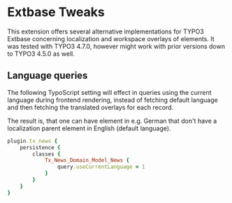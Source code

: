 Extbase Tweaks
==============

This extension offers several alternative implementations for TYPO3 Extbase
concerning localization and workspace overlays of elements. It was tested with
TYPO3 4.7.0, however might work with prior versions down to TYPO3 4.5.0 as well.

Language queries
----------------

The following TypoScript setting will effect in queries using the current
language during frontend rendering, instead of fetching default language and
then fetching the translated overlays for each record.

The result is, that one can have element in e.g. German that don't have a
localization parent element in English (default language).

```ruby
plugin.tx_news {
	persistence {
		classes {
			Tx_News_Domain_Model_News {
				query.useCurrentLanguage = 1
			}
		}
	}
}
```